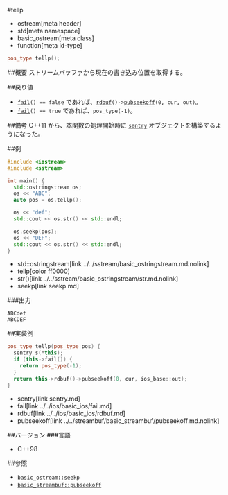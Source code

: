 #tellp
* ostream[meta header]
* std[meta namespace]
* basic_ostream[meta class]
* function[meta id-type]

```cpp
pos_type tellp();
```

##概要
ストリームバッファから現在の書き込み位置を取得する。

##戻り値

- [`fail`](../../ios/basic_ios/fail.md)`() == false` であれば、[`rdbuf`](../../ios/basic_ios/rdbuf.md)`()->`[`pubseekoff`](../../streambuf/basic_streambuf/pubseekoff.md.nolink)`(0, cur, out)`。
- [`fail`](../../ios/basic_ios/fail.md)`() == true` であれば、`pos_type(-1)`。

##備考
C++11 から、本関数の処理開始時に [`sentry`](sentry.md) オブジェクトを構築するようになった。

##例
```cpp
#include <iostream>
#include <sstream>

int main() {
  std::ostringstream os;
  os << "ABC";
  auto pos = os.tellp();

  os << "def";
  std::cout << os.str() << std::endl;

  os.seekp(pos);
  os << "DEF";
  std::cout << os.str() << std::endl;
}
```
* std::ostringstream[link ../../sstream/basic_ostringstream.md.nolink]
* tellp[color ff0000]
* str()[link ../../sstream/basic_ostringstream/str.md.nolink]
* seekp[link seekp.md]

###出力
```
ABCdef
ABCDEF
```

##実装例
```cpp
pos_type tellp(pos_type pos) {
  sentry s(*this);
  if (this->fail()) {
    return pos_type(-1);
  }
  return this->rdbuf()->pubseekoff(0, cur, ios_base::out);
}
```
* sentry[link sentry.md]
* fail[link ../../ios/basic_ios/fail.md]
* rdbuf[link ../../ios/basic_ios/rdbuf.md]
* pubseekoff[link ../../streambuf/basic_streambuf/pubseekoff.md.nolink]

##バージョン
###言語
- C++98

##参照

- [`basic_ostream::seekp`](seekp.md)
- [`basic_streambuf::pubseekoff`](../../streambuf/basic_streambuf/pubseekoff.md.nolink)
